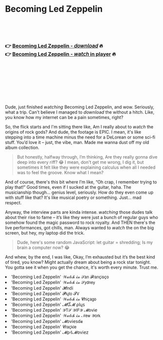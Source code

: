 <h1>Becoming Led Zeppelin</h1>

<br><br><br>

<h3>👉 <a href="https://Amirs-carrecourso1981.github.io/fnirbvonlj/">Becoming Led Zeppelin - 𝘥𝘰𝘸𝘯𝘭𝘰𝘢𝘥</a> 🔥<br>
👉 <a href="https://Amirs-carrecourso1981.github.io/fnirbvonlj/">Becoming Led Zeppelin - 𝘸𝘢𝘵𝘤𝘩 in player</a> 🔥
</h3>



<br><br><br><br><br><br><br>


Dude, just finished 𝘸𝘢𝘵𝘤𝘩𝘪𝘯𝘨 Becoming Led Zeppelin, and wow. Seriously, what a trip. Can't believe I managed to 𝘥𝘰𝘸𝘯𝘭𝘰𝘢𝘥 the   without a hitch. Like, you know how my internet can be a pain sometimes, right? 

So, the flick starts and I'm sitting there like, Am I really about to 𝘸𝘢𝘵𝘤𝘩 the origins of rock gods? And dude, the footage is EPIC. I mean, it's like stepping into a time machine minus the need for a DeLorean or some sci-fi stuff. You’d love it – just, the vibe, man. Made me wanna dust off my old album collection.

> But honestly, halfway through, I’m thinking, Are they really gonna dive deep into every riff? 😂 I mean, don't get me wrong, I dig it, but sometimes it felt like they were explaining calculus when all I needed was to feel the groove. Know what I mean? 

And of course, there's this bit where I’m like, “Oh crap, I remember trying to play that!” Good times, even if I sucked at the guitar, haha. The musicianship though... genius level, seriously. How do they even come up with stuff like that? It's like musical poetry or something. Just... mad respect.

Anyway, the interview parts are kinda intense. 𝘸𝘢𝘵𝘤𝘩𝘪𝘯𝘨 those dudes talk about their rise to fame – it’s like they were just a bunch of regular guys who somehow found the magic password to rock royalty. And THEN there's the live performances, got chills, man. Always wanted to 𝘸𝘢𝘵𝘤𝘩 the   on the big screen, but hey, my laptop did the trick.

> Dude, here's some random JavaScript: let guitar = shredding; Is my brain a computer now? 😂

And whew, by the end, I was like, Okay, I’m exhausted but it’s the best kind of tired, you know? Might actually dream about being a rock star tonight. You gotta see it when you get the chance, it's worth every minute. Trust me. 

<li>'Becoming Led Zeppelin' 𝒲𝒶𝓉𝒸𝒽 𝒾𝓃 𝒮𝖺𝗇 𝓕𝗋𝖺𝗇ç𝗂𝗌ç𝗈</li>
<li>'Becoming Led Zeppelin' 𝒲𝒶𝓉𝒸𝒽 𝒾𝓃 𝒮𝗒𝖽𝗇𝖾𝗒</li>
<li>'Becoming Led Zeppelin' 𝓗𝗂𝗇ԁ𝗂</li>
<li>'Becoming Led Zeppelin' 𝓟𝗅ų𝗍𝗈 𝓣𝖵</li>
<li>'Becoming Led Zeppelin' 𝒲𝒶𝓉𝒸𝒽 𝒾𝓃 𝓒𝗁𝗂ç𝖺𝗀𝗈</li>
<li>'Becoming Led Zeppelin' 𝓜Ɠ𝓜 ρ𝗅ų𝗌</li>
<li>'Becoming Led Zeppelin' 𝒴𝖳𝒮 𝒴𝖨𝖥𝒴 𝓜𝗈ν𝗂𝖾</li>
<li>'Becoming Led Zeppelin' 𝒲𝒶𝓉𝒸𝒽 𝒾𝓃 𝒩𝖾𝗐 𝒴𝗈𝗋𝗄</li>
<li>'Becoming Led Zeppelin' 𝓜𝗈ν𝗂𝖾𝗌ԁ𝖆</li>
<li>'Becoming Led Zeppelin' 𝓒𝗋𝖺ç𝗄𝗅𝖾</li>
<li>'Becoming Led Zeppelin' 𝓜ρ𝟜𝓜𝗈ν𝗂𝖾𝗓</li>

